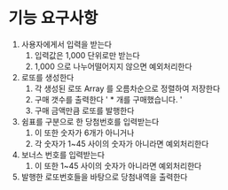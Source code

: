 # 기능 요구사항

1. 사용자에게서 입력을 받는다
   1. 입력값은 1,000 단위로만 받는다
   2. 1,000 으로 나누어떨어지지 않으면 예외처리한다
2. 로또를 생성한다
   1. 각 생성된 로또 Array 를 오름차순으로 정렬하여 저장한다
   2. 구매 갯수를 출력한다 ' \* 개를 구매했습니다. '
   3. 구매 금액만큼 로또를 발행한다
3. 쉼표를 구분으로 한 당첨번호를 입력받는다
   1. 이 또한 숫자가 6개가 아니거나
   2. 각 숫자가 1~45 사이의 숫자가 아니라면 예외처리한다
4. 보너스 번호를 입력받는다
   1. 이 또한 1~45 사이의 숫자가 아니라면 예외처리한다
5. 발행한 로또번호들을 바탕으로 당첨내역을 출력한다
